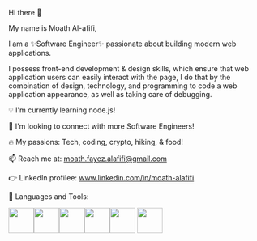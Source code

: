 Hi there 👋

My name is Moath Al-afifi,

I am a ✨Software Engineer✨ passionate about building modern web applications.

I possess front-end development & design skills, which ensure that web application users can easily interact with the page, I do that by the combination of design, technology, and programming to code a web application appearance, as well as taking care of debugging.

💡 I'm currently learning node.js!

🤝 I'm looking to connect with more Software Engineers!

🔥 My passions: Tech, coding, crypto, hiking, & food!

📫 Reach me at: moath.fayez.alafifi@gmail.com

:point_right: LinkedIn profilee: www.linkedin.com/in/moath-alafifi
 
🔨 Languages and Tools:


<img height=50 src="https://cdn.jsdelivr.net/gh/devicons/devicon/icons/html5/html5-original.svg" /><img height=50 src="https://cdn.jsdelivr.net/gh/devicons/devicon/icons/css3/css3-original.svg" /><img height=50 src="https://cdn.jsdelivr.net/gh/devicons/devicon/icons/react/react-original.svg" /><img height=50 src="https://cdn.jsdelivr.net/gh/devicons/devicon/icons/git/git-plain.svg"/><img height=50 src="https://cdn.jsdelivr.net/gh/devicons/devicon/icons/github/github-original.svg"/>
<img height=50 src="https://cdn.jsdelivr.net/gh/devicons/devicon/icons/nextjs/nextjs-original-wordmark.svg" /> 
          
<i class="devicon-nextjs-plain-wordmark"></i>
